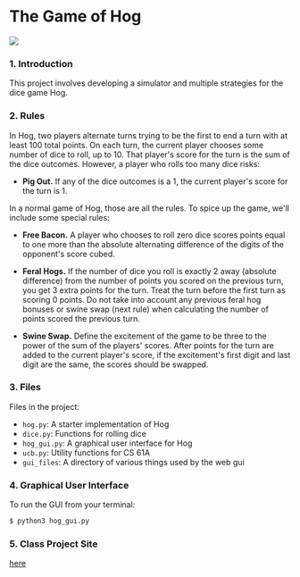 # The Game of Hog

![](https://github.com/shelleytao/hog/blob/master/gui_files/GUI%20Capture.gif)

### 1. Introduction
This project involves developing a simulator and multiple strategies for the dice game Hog.

### 2. Rules
In Hog, two players alternate turns trying to be the first to end a turn with at least 100 total points. On each turn, the current player chooses some number of dice to roll, up to 10. That player's score for the turn is the sum of the dice outcomes. However, a player who rolls too many dice risks:
- __Pig Out.__ If any of the dice outcomes is a 1, the current player's score for the turn is 1.

In a normal game of Hog, those are all the rules. To spice up the game, we'll include some special rules:
- __Free Bacon.__ A player who chooses to roll zero dice scores points equal to one more than the absolute alternating difference of the digits of the opponent's score cubed.

- __Feral Hogs.__ If the number of dice you roll is exactly 2 away (absolute difference) from the number of points you scored on the previous turn, you get 3 extra points for the turn. Treat the turn before the first turn as scoring 0 points. Do not take into account any previous feral hog bonuses or swine swap (next rule) when calculating the number of points scored the previous turn.

- __Swine Swap.__ Define the excitement of the game to be three to the power of the sum of the players' scores. After points for the turn are added to the current player's score, if the excitement's first digit and last digit are the same, the scores should be swapped.

### 3. Files
Files in the project:

* `hog.py`: A starter implementation of Hog
* `dice.py`: Functions for rolling dice
* `hog_gui.py`: A graphical user interface for Hog
* `ucb.py`: Utility functions for CS 61A
* `gui_files`: A directory of various things used by the web gui

### 4. Graphical User Interface
To run the GUI from your terminal:
```sh
$ python3 hog_gui.py
```
### 5. Class Project Site
[here]

[here]: <https://cs61a.org/proj/hog/>
